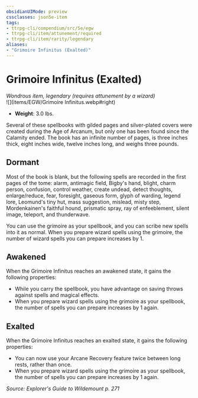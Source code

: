 ```yaml
---
obsidianUIMode: preview
cssclasses: json5e-item
tags:
- ttrpg-cli/compendium/src/5e/egw
- ttrpg-cli/item/attunement/required
- ttrpg-cli/item/rarity/legendary
aliases: 
- "Grimoire Infinitus (Exalted)"
---
```

# Grimoire Infinitus (Exalted)
*Wondrous item, legendary (requires attunement by a wizard)*  
![](items/EGW/Grimoire Infinitus.webp#right)  

- **Weight**: 3.0 lbs.

Several of these spellbooks with gilded pages and silver-plated covers were created during the Age of Arcanum, but only one has been found since the Calamity ended. The book has an infinite number of pages, is three inches thick, eight inches wide, twelve inches long, and weighs three pounds.

## Dormant

Most of the book is blank, but the following spells are recorded in the first pages of the tome: alarm, antimagic field, Bigby's hand, blight, charm person, confusion, control weather, create undead, detect thoughts, enlarge/reduce, fear, foresight, gaseous form, glyph of warding, legend lore, Leomund's tiny hut, mass suggestion, mislead, misty step, Mordenkainen's faithful hound, prismatic spray, ray of enfeeblement, silent image, teleport, and thunderwave.

You can use the grimoire as your spellbook, and you can scribe new spells into it as normal. When you prepare wizard spells using the grimoire, the number of wizard spells you can prepare increases by 1.

## Awakened

When the Grimoire Infinitus reaches an awakened state, it gains the following properties:

- While you carry the spellbook, you have advantage on saving throws against spells and magical effects.  
- When you prepare wizard spells using the grimoire as your spellbook, the number of spells you can prepare increases by 1 again.  

## Exalted

When the Grimoire Infinitus reaches an exalted state, it gains the following properties:

- You can now use your Arcane Recovery feature twice between long rests, rather than once.  
- When you prepare wizard spells using the grimoire as your spellbook, the number of spells you can prepare increases by 1 again.  

*Source: Explorer's Guide to Wildemount p. 271*